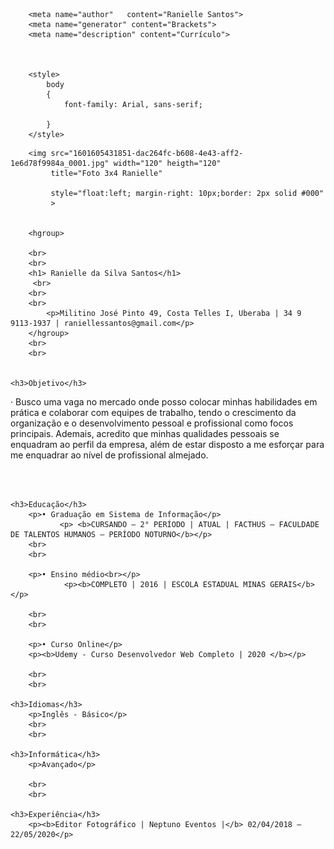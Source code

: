 <html lang="pt-BR">
    <head>
    <title>Meu currículo</title>
        <meta charset="utf-8">
        
        <meta name="author"   content="Ranielle Santos">
        <meta name="generator" content="Brackets">
        <meta name="description" content="Currículo">
        
        
        
        <style>
            body 
            {
                font-family: Arial, sans-serif;
                
            }
        </style>
        

</head>
    <body>
        
        <img src="1601605431851-dac264fc-b608-4e43-aff2-1e6d78f9984a_0001.jpg" width="120" heigth="120"
             title="Foto 3x4 Ranielle"
             
             style="float:left; margin-right: 10px;border: 2px solid #000"
             >
        
        
        <hgroup>
        
        <br>
        <br>
        <h1> Ranielle da Silva Santos</h1>
         <br> 
        <br>
        <br>
            <p>Militino José Pinto 49, Costa Telles I, Uberaba | 34 9 9113-1937 | raniellessantos@gmail.com</p>
        </hgroup>
        <br>
        <br>
        
        
    <h3>Objetivo</h3>
<p>
    · Busco uma vaga no mercado onde posso colocar minhas habilidades em prática e colaborar com
equipes de trabalho, tendo o crescimento da organização e o desenvolvimento pessoal e profissional
como focos principais. Ademais, acredito que minhas qualidades pessoais se enquadram ao perfil da
empresa, além de estar disposto a me esforçar para me enquadrar ao nível de profissional almejado. 
        </p>
        <br>
        <br>
        
    <h3>Educação</h3>
        <p>• Graduação em Sistema de Informação</p>
               <p> <b>CURSANDO – 2° PERÍODO | ATUAL | FACTHUS – FACULDADE DE TALENTOS HUMANOS – PERÍODO NOTURNO</b></p>
        <br>
        <br>
        
        <p>• Ensino médio<br></p>
                <p><b>COMPLETO | 2016 | ESCOLA ESTADUAL MINAS GERAIS</b></p>
        
        <br>
        <br>
        
        <p>• Curso Online</p>
        <p><b>Udemy - Curso Desenvolvedor Web Completo | 2020 </b></p>
        
        <br>
        <br>
        
    <h3>Idiomas</h3>
        <p>Inglês - Básico</p>
        <br>
        <br>
        
    <h3>Informática</h3>
        <p>Avançado</p>
        
        <br>
        <br>
        
    <h3>Experiência</h3>
        <p><b>Editor Fotográfico | Neptuno Eventos |</b> 02/04/2018 – 22/05/2020</p>
            
        
 
        
        
</body>
    
</html>
